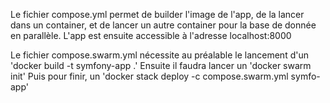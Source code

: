 Le fichier compose.yml permet de builder l'image de l'app, de la lancer dans un container, 
et de lancer un autre container pour la base de donnée en parallèle. 
L'app est ensuite accessible à l'adresse localhost:8000

Le fichier compose.swarm.yml nécessite au préalable le lancement d'un 'docker build -t symfony-app .'
Ensuite il faudra lancer un 'docker swarm init' 
Puis pour finir, un 'docker stack deploy -c compose.swarm.yml symfo-app'